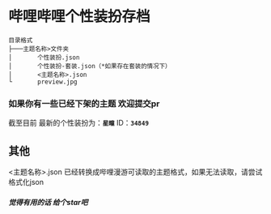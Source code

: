 # 哔哩哔哩个性装扮存档

```tree
目录格式
├───主题名称>文件夹
│       个性装扮.json
│       个性装扮-套装.json（*如果存在套装的情况下）
│       <主题名称>.json
└       preview.jpg
```

### 如果你有一些已经下架的主题 欢迎提交pr

截至目前 最新的个性装扮为：**`星瞳`**   ID：**`34849`**

## 其他

<主题名称>.json 已经转换成哔哩漫游可读取的主题格式，如果无法读取，请尝试格式化json

##### 觉得有用的话 给个star吧
